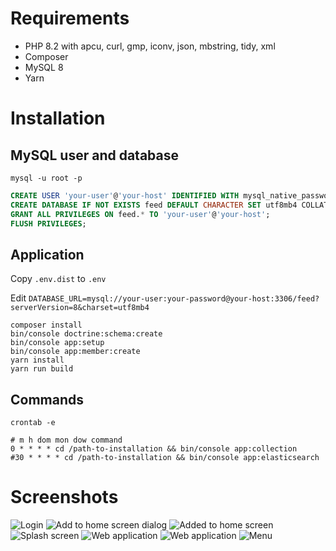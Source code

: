 # Requirements

- PHP 8.2 with apcu, curl, gmp, iconv, json, mbstring, tidy, xml
- Composer
- MySQL 8
- Yarn

# Installation

## MySQL user and database

```
mysql -u root -p
```

```sql
CREATE USER 'your-user'@'your-host' IDENTIFIED WITH mysql_native_password BY 'your-password';
CREATE DATABASE IF NOT EXISTS feed DEFAULT CHARACTER SET utf8mb4 COLLATE utf8mb4_unicode_ci;
GRANT ALL PRIVILEGES ON feed.* TO 'your-user'@'your-host';
FLUSH PRIVILEGES;
```

## Application

Copy ```.env.dist``` to ```.env```

Edit ```DATABASE_URL=mysql://your-user:your-password@your-host:3306/feed?serverVersion=8&charset=utf8mb4```

```
composer install
bin/console doctrine:schema:create
bin/console app:setup
bin/console app:member:create
yarn install
yarn run build
```

## Commands

```
crontab -e
```

```
# m h dom mon dow command
0 * * * * cd /path-to-installation && bin/console app:collection
#30 * * * * cd /path-to-installation && bin/console app:elasticsearch
```

# Screenshots

![Login](public/screenshots/Screenshot_20170108-101851.png)
![Add to home screen dialog](public/screenshots/Screenshot_20170108-102110.png)
![Added to home screen](public/screenshots/Screenshot_20170108-102131.png)
![Splash screen](public/screenshots/Screenshot_20170108-102139.png)
![Web application](public/screenshots/Screenshot_20170108-102154.png)
![Web application](public/screenshots/Screenshot_20170108-102209.png)
![Menu](public/screenshots/Screenshot_20170108-103142.png)
